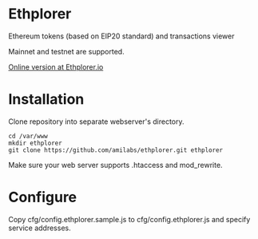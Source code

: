 # Ethplorer
Ethereum tokens (based on EIP20 standard) and transactions viewer

Mainnet and testnet are supported.

[Online version at Ethplorer.io](https://ethplorer.io)

# Installation

Clone repository into separate webserver's directory.
```
cd /var/www
mkdir ethplorer
git clone https://github.com/amilabs/ethplorer.git ethplorer
```

Make sure your web server supports .htaccess and mod_rewrite.

# Configure

Copy cfg/config.ethplorer.sample.js to cfg/config.ethplorer.js and specify service addresses.

